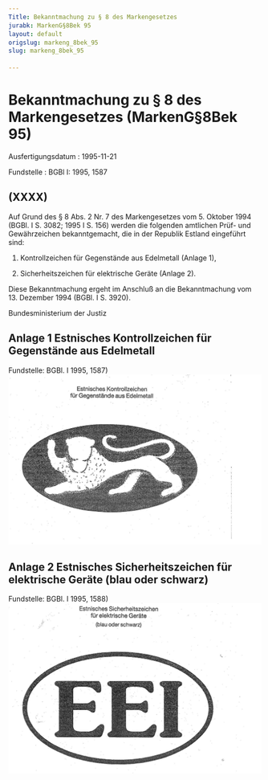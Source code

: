 ```yaml
---
Title: Bekanntmachung zu § 8 des Markengesetzes
jurabk: MarkenG§8Bek 95
layout: default
origslug: markeng_8bek_95
slug: markeng_8bek_95

---
```


# Bekanntmachung zu § 8 des Markengesetzes (MarkenG§8Bek 95)

Ausfertigungsdatum
:   1995-11-21

Fundstelle
:   BGBl I: 1995, 1587



## (XXXX)

Auf Grund des § 8 Abs. 2 Nr. 7 des Markengesetzes vom 5. Oktober 1994
(BGBl. I S. 3082; 1995 I S. 156) werden die folgenden amtlichen Prüf-
und Gewährzeichen bekanntgemacht, die in der Republik Estland
eingeführt sind:

1.  Kontrollzeichen für Gegenstände aus Edelmetall (Anlage 1),


2.  Sicherheitszeichen für elektrische Geräte (Anlage 2).



Diese Bekanntmachung ergeht im Anschluß an die Bekanntmachung vom 13.
Dezember 1994 (BGBl. I S. 3920).

Bundesministerium der Justiz


## Anlage 1 Estnisches Kontrollzeichen für Gegenstände aus Edelmetall

Fundstelle: BGBl. I 1995, 1587)
![bgbl1_1995_j1587_0010.jpg](bgbl1_1995_j1587_0010.jpg)

## Anlage 2 Estnisches Sicherheitszeichen für elektrische Geräte (blau oder schwarz)

Fundstelle: BGBl. I 1995, 1588)
![bgbl1_1995_j1588_0010.jpg](bgbl1_1995_j1588_0010.jpg)

